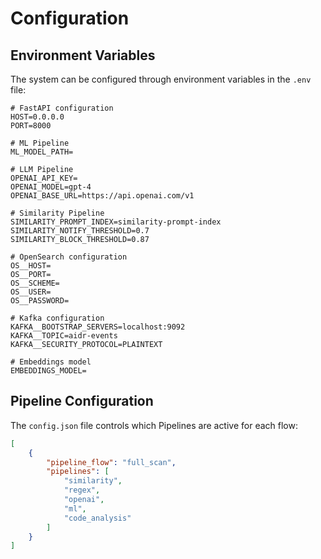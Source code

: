 # Configuration

## Environment Variables

The system can be configured through environment variables in the `.env` file:

```env
# FastAPI configuration
HOST=0.0.0.0
PORT=8000

# ML Pipeline
ML_MODEL_PATH=

# LLM Pipeline
OPENAI_API_KEY=
OPENAI_MODEL=gpt-4
OPENAI_BASE_URL=https://api.openai.com/v1

# Similarity Pipeline
SIMILARITY_PROMPT_INDEX=similarity-prompt-index
SIMILARITY_NOTIFY_THRESHOLD=0.7
SIMILARITY_BLOCK_THRESHOLD=0.87

# OpenSearch configuration
OS__HOST=
OS__PORT=
OS__SCHEME=
OS__USER=
OS__PASSWORD=

# Kafka configuration
KAFKA__BOOTSTRAP_SERVERS=localhost:9092
KAFKA__TOPIC=aidr-events
KAFKA__SECURITY_PROTOCOL=PLAINTEXT

# Embeddings model
EMBEDDINGS_MODEL=
```

## Pipeline Configuration

The `config.json` file controls which Pipelines are active for each flow:

```json
[
    {
        "pipeline_flow": "full_scan",
        "pipelines": [
            "similarity",
            "regex",
            "openai",
            "ml",
            "code_analysis"
        ]
    }
]
```